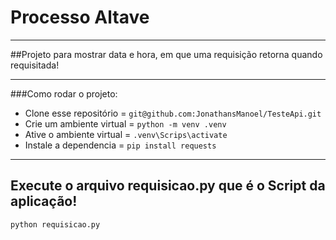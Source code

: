 # Processo Altave

---

##Projeto para mostrar data e hora, em que uma requisição retorna quando requisitada!

---

###Como rodar o projeto:
 - Clone esse repositório = `git@github.com:JonathansManoel/TesteApi.git`
 - Crie um ambiente virtual = `python -m venv .venv`
 - Ative o ambiente virtual = `.venv\Scrips\activate`
 - Instale a dependencia = `pip install requests`
 
---

## Execute o arquivo requisicao.py que é o Script da aplicação!
``python requisicao.py``

